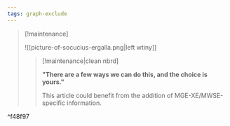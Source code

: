 ```yaml
---
tags: graph-exclude
---
```

> [!maintenance] 
> 
> ![[picture-of-socucius-ergalla.png|left wtiny]]
> 
> > [!maintenance|clean nbrd]
> > 
> > **"There are a few ways we can do this, and the choice is yours."**
> > 
> > This article could benefit from the addition of MGE-XE/MWSE-specific information.

^f48f97
